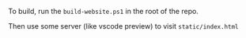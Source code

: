 To build, run the `build-website.ps1` in the root of the repo.

Then use some server (like vscode preview) to visit `static/index.html`

